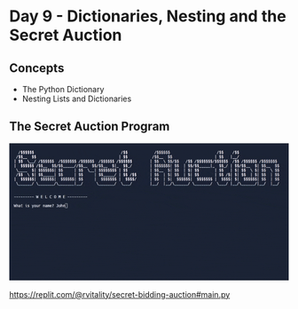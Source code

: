# Day 9 - Dictionaries, Nesting and the Secret Auction

## Concepts

-   The Python Dictionary
-   Nesting Lists and Dictionaries

## The Secret Auction Program

![day09](secret_auction.gif)

https://replit.com/@rvitality/secret-bidding-auction#main.py
